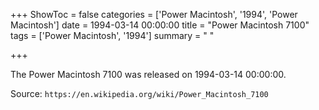 +++
ShowToc = false
categories = ['Power Macintosh', '1994', 'Power Macintosh']
date = 1994-03-14 00:00:00
title = "Power Macintosh 7100"
tags = ['Power Macintosh', '1994']
summary = " "

+++

The Power Macintosh 7100 was released on 1994-03-14 00:00:00.

Source: `https://en.wikipedia.org/wiki/Power_Macintosh_7100`


